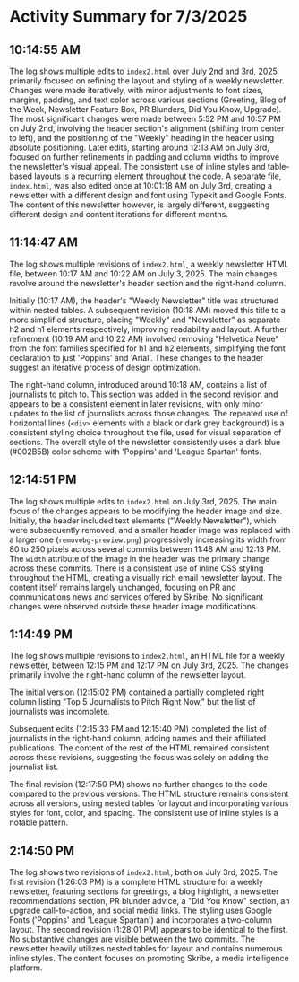 # Activity Summary for 7/3/2025

## 10:14:55 AM
The log shows multiple edits to `index2.html` over July 2nd and 3rd, 2025, primarily focused on refining the layout and styling of a weekly newsletter.  Changes were made iteratively, with minor adjustments to font sizes, margins, padding, and text color across various sections (Greeting, Blog of the Week, Newsletter Feature Box, PR Blunders, Did You Know, Upgrade).  The most significant changes were made between 5:52 PM and 10:57 PM on July 2nd, involving the header section's alignment (shifting from center to left),  and the positioning of the "Weekly" heading in the header using absolute positioning.  Later edits, starting around 12:13 AM on July 3rd, focused on further refinements in padding and column widths to improve the newsletter's visual appeal.  The consistent use of inline styles and table-based layouts is a recurring element throughout the code. A separate file, `index.html`,  was also edited once at 10:01:18 AM on July 3rd, creating a newsletter with a different design and font using Typekit and Google Fonts.  The content of this newsletter however, is largely different, suggesting different design and content iterations for different months.


## 11:14:47 AM
The log shows multiple revisions of `index2.html`, a weekly newsletter HTML file, between 10:17 AM and 10:22 AM on July 3, 2025.  The main changes revolve around the newsletter's header section and the right-hand column.

Initially (10:17 AM), the header's "Weekly Newsletter" title was structured within nested tables.  A subsequent revision (10:18 AM) moved this title to a more simplified structure, placing "Weekly" and "Newsletter" as separate h2 and h1 elements respectively, improving readability and layout.  A further refinement (10:19 AM and 10:22 AM)  involved removing "Helvetica Neue" from the font families specified for h1 and h2 elements, simplifying the font declaration to just 'Poppins' and 'Arial'.  These changes to the header suggest an iterative process of design optimization.

The right-hand column, introduced around 10:18 AM, contains a list of journalists to pitch to. This section was added in the second revision and appears to be a consistent element in later revisions, with only minor updates to the list of journalists across those changes. The repeated use of horizontal lines (`<div>` elements with a black or dark grey background) is a consistent styling choice throughout the file, used for visual separation of sections.  The overall style of the newsletter consistently uses a dark blue (#002B5B) color scheme with  'Poppins' and 'League Spartan' fonts.


## 12:14:51 PM
The log shows multiple edits to `index2.html` on July 3rd, 2025.  The main focus of the changes appears to be modifying the header image and size.  Initially, the header included text elements ("Weekly Newsletter"), which were subsequently removed, and a smaller header image was replaced with a larger one (`removebg-preview.png`) progressively increasing its width from 80 to 250 pixels across several commits between 11:48 AM and 12:13 PM. The  `width` attribute of the image in the header was the primary change across these commits.  There is a consistent use of inline CSS styling throughout the HTML, creating a visually rich email newsletter layout.  The content itself remains largely unchanged, focusing on PR and communications news and services offered by Skribe.  No significant changes were observed outside these header image modifications.


## 1:14:49 PM
The log shows multiple revisions to `index2.html`, an HTML file for a weekly newsletter,  between 12:15 PM and 12:17 PM on July 3rd, 2025.  The changes primarily involve the right-hand column of the newsletter layout.

The initial version (12:15:02 PM) contained a partially completed right column listing "Top 5 Journalists to Pitch Right Now," but the list of journalists was incomplete.

Subsequent edits (12:15:33 PM and 12:15:40 PM)  completed the list of journalists in the right-hand column, adding names and their affiliated publications.  The content of the rest of the HTML remained consistent across these revisions, suggesting the focus was solely on adding the journalist list.

The final revision (12:17:50 PM) shows no further changes to the code compared to the previous versions. The HTML structure remains consistent across all versions, using nested tables for layout and incorporating various styles for font, color, and spacing.  The consistent use of inline styles is a notable pattern.


## 2:14:50 PM
The log shows two revisions of `index2.html`, both on July 3rd, 2025.  The first revision (1:26:03 PM) is a complete HTML structure for a weekly newsletter,  featuring sections for greetings, a blog highlight, a newsletter recommendations section, PR blunder advice, a "Did You Know" section, an upgrade call-to-action, and social media links.  The styling uses Google Fonts ('Poppins' and 'League Spartan') and incorporates a two-column layout.  The second revision (1:28:01 PM) appears to be identical to the first.  No substantive changes are visible between the two commits.  The newsletter heavily utilizes nested tables for layout and contains numerous inline styles.  The content focuses on promoting Skribe, a media intelligence platform.
